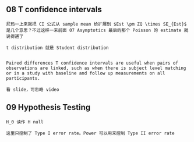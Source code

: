 ## 08 T confidence intervals
	
	尼玛一上来就把 CI 公式从 sample mean 给扩展到 $Est \pm ZQ \times SE_{Est}$ 是几个意思？不过这样一来前面 07 Asymptotics 最后的那个 Poisson 的 estimate 就说得通了
	
	t distribution 就是 Student distribution
	
	
	Paired differences T confidence intervals are useful when pairs of observations are linked, such as when there is subject level matching or in a study with baseline and follow up measurements on all participants.
	
	看 slide，可忽略 video
	
## 09 Hypothesis Testing

	H_0 读作 H null
	
	这里只控制了 Type I error rate。Power 可以用来控制 Type II error rate
	
	
	
	
	
	
	
	
	
	
	
	
	
	
	
	
	
	
	
	
	
	